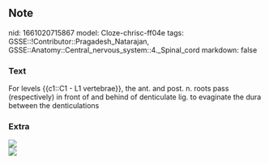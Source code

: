 ## Note
nid: 1661020715867
model: Cloze-chrisc-ff04e
tags: GSSE::!Contributor::Pragadesh_Natarajan, GSSE::Anatomy::Central_nervous_system::4._Spinal_cord
markdown: false

### Text
For levels {{c1::C1 - L1 vertebrae}}, the ant. and post. n. roots pass (respectively) in front of and behind of denticulate lig. to evaginate the dura between the denticulations

### Extra
<img src="paste-e144862b0299f9a225900c151d76df6c8817fb9a.jpg">
<div><img src=
"paste-5bbea48ffc6e76e46aac45d87e6c24570cb9b2de.jpg"></div>
